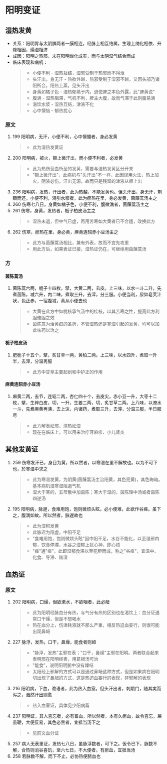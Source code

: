 # 阳明变证
## 湿热发黄
* 关系：阳明胃与太阴脾两者一膜相连，经脉上相互络属，生理上纳化相依、升降相因，燥湿相济
* 成因：阳明之热邪，未在阳明燥化成实，而与太阴湿气结合而成
* 临床表现和病机：
    > * 小便不利 - 湿热互结，湿邪受制于热邪而不得泄
    > * 头汗出，身无汗 - 热欲外越，热邪受制于湿邪不越，又因头部乃诸阳所会，阳热上蒸，见头汗出
    > * 身黄如橘子色 - 湿热郁蒸于内，迫使脾之本色外露，此"脾黄说"
    > * 腹满 - 湿热阻滞，气机不利，脾主大腹，故而气滞于此则腹易满
    > * 渴饮水浆 - 湿热互结，津液不化
    > * 心中懊恼 - 郁热扰心
### 原文
1. 199 阳明病，无汗，小便不利，心中懊憹者，身必发黄
    > * 此为湿热发黄证
2. 200 阳明病，被火，额上微汗出，而小便不利者，必发黄
    > * 此为热伤营血所至的发黄，需要与湿热发黄区分开来
    > * "额上微汗出"，此病机与"头汗出"不一样，此因误用火法，热上加火，阴液必伤，汗出无源，故而只是残留的津液从额上出
3. 236 阳明病，发热，汗出者，此为热越，不能发黄也。但头汗出，身无汗，剤頚而还，小便不利，渇引水浆者，此为瘀热在里，身必发黄，茵蔯蒿汤主之
4. 260 伤寒七八日，身黄如橘子色，小便不利，腹微満者，茵蔯蒿汤主之
5. 261 伤寒，身黄，发热者，栀子柏皮汤主之
    > * 湿热未退，但中气已虚，再用苦寒如大黄者已不合适，改换此方
6. 262 伤寒，瘀热在里，身必黄，麻黄连轺赤小豆汤主之
    > * 此方与茵蔯蒿汤相比，兼有外表，故而不宜先攻里
    > * 用此方后，如果表证已接，湿热证仍在，可继续用茵蔯蒿汤

### 方
#### 茵陈蒿汤
1. 茵陈蒿六两，栀子十四枚，擘，大黄二两，去皮。上三味，以水一斗二升，先煮茵陈，减六升，内二味，煮取三升，去滓，分三服。小便当利，尿如皂荚汁状，色正赤，一宿腹减，黄从小便去也
    > * 大黄在此方中如桃核承气汤中的桂枝，以其苦寒之性，提高此方利胆催胆之效
    > * 茵陈蒿为治黄疸的圣药，不管湿热还是寒湿引起的发黄，均可以加此味药以治之

#### 栀子柏皮汤
1. 肥栀子十五个，擘，炙甘草一两，黄柏二两。上三味，以水四升，煮取一升半，去滓，分温再服
    > * 此方中甘草主要起到和中护正的作用

#### 麻黄连轺赤小豆汤
1. 麻黄二两，去节，连轺二两，杏仁四十个，去皮尖，赤小豆一升，大枣十二枚，擘，生梓白皮，切，一升，生姜二两，切，炙甘草二两。上八味，以潦水一斗，先煮麻黄再沸，去上沫，内诸药，煮取三升，去滓，分温三服，半日服尽
    > * 此方解表祛邪，清热祛湿
    > * 现在在临床上，可以用来治疗荨麻疹、小儿肾炎

## 其他发黄证
1. 259 伤寒发汗已，身目为黄，所以然者，以寒湿在里不解故也。以为不可下也，於寒湿中求之
    > * 此为寒湿发黄，为阴黄(茵蔯蒿汤主治阳黄，其色亮黄)，其色晦暗。基本病机湿寒湿阻遏气机
    > * 湿大于寒的，五苓散中加茵陈；寒大于湿的，茵陈理中汤或者茵陈四逆汤
2. 195 阳明病，脉遅，食难用饱，饱则微烦头眩，必小便难，此欲作谷瘅。虽下之，腹満如故。所以然者，脉遅故也
    > * 此为湿积发黄
    > * 此脉迟为阳虚，中阳不足
    > * "食难用饱，饱则微烦头眩"因中阳不足，水谷不能化，以至湿邪内郁，饮食停滞，水谷之湿郁上扰心神，即心烦
    > * "瘅"通"疸"，此即湿郁食滞以至犯胆而成，称之"谷疸"，宜温中、化食、导滞、祛湿

## 血热证
### 原文
1. 202 阳明病，口燥，但欲漱水，不欲咽者，此必衄
    > * 此为阳明经脉血分有热，与气分有热的区别也在渴饮上：血分证通常口干燥，但是不想喝水
    > * 热在血分上，伤津耗液就不那么严重，相反热迫血妄行，则很可能出现鼻衄
2. 227 脉浮，发热，口干，鼻燥，能食者则衄
    > * "脉浮，发热"主邪在表；"口干，鼻燥"主邪在阳明。两者联合起来表明邪在阳明经表，用葛根汤可治
    > * "能食"，说明阳明腑中没有燥结
    > * 太阳经上邪解的方式可以是通过鼻衄这种方式，但是如果病在阳明切出现了鼻衄的方式，这是热迫血妄行的表现，非邪解的表现
3. 216 阳明病，下血，谵语者，此为热入血室。但头汗出者，刺期门，随其実而泻之，濈然汗出则愈
    > * 热入血室证，具体见少阳病篇
4. 237 阳明证，其人喜忘者，必有畜血，所以然者，本有久瘀血，故令喜忘，屎虽鞕，大便反易，其色必黒者，宜抵当汤下之
    > * 见前文血分证
5. 257 病人无表里证，发热七八日，虽脉浮数者，可下之。仮令已下，脉数不解，合热则消谷喜饥，至六七日，不大便者，有瘀血，宜抵当汤
6. 258 若脉数不解，而下不止，必协热便脓血也